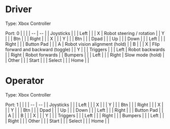 # Driver
Type: Xbox Controller

Port: 0
|  |  |
| -- | -- |
| Joysticks |  |
| Left |  |
| X | Robot steering / rotation |
| Y |  |
| Btn |  |
| Right |  |
| X |  |
| Y |  |
| Btn |  |
| Dpad |  |
| Up |  |
| Down |  |
| Left |  |
| Right |  |
| Button Pad |  |
| A | Robot vision alignment (hold) |
| B |  |
| X | Flip forward and backward (toggle) |
| Y |  |
| Triggers |  |
| Left | Robot backwards |
| Right | Robot forwards |
| Bumpers |  |
| Left |  |
| Right | Slow mode (hold) |
| Other |  |
| Start |  |
| Select |  |
| Home |  |
# Operator
Type: Xbox Controller

Port: 1
|  |  |
| -- | -- |
| Joysticks |  |
| Left |  |
| X |  |
| Y |  |
| Btn |  |
| Right |  |
| X |  |
| Y |  |
| Btn |  |
| Dpad |  |
| Up |  |
| Down |  |
| Left |  |
| Right |  |
| Button Pad |  |
| A |  |
| B |  |
| X |  |
| Y |  |
| Triggers |  |
| Left |  |
| Right |  |
| Bumpers |  |
| Left |  |
| Right |  |
| Other |  |
| Start |  |
| Select |  |
| Home |  |
